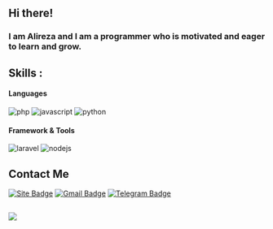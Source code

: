 ## Hi there!

### I am Alireza and I am a programmer who is motivated and eager to learn and grow.

## Skills :

#### Languages
![php](https://img.shields.io/badge/PHP-3178C6?style=flat&logo=php&logoColor=white)
![javascript](https://img.shields.io/badge/JavaScript-323330?style=flat&logo=javascript&logoColor=F7DF1E)
![python](https://img.shields.io/badge/Python-3d69a6?style=flat&logo=python&logoColor=white)

#### Framework & Tools
![laravel](https://img.shields.io/badge/laravel-critical?style=flat&logo=laravel&logoColor=white)
![nodejs](https://img.shields.io/badge/nodejs-fffff?style=flat&logo=nodedotjs&logoColor=white)

## Contact Me
[![Site Badge](https://img.shields.io/badge/-alireza10up.ir-FF5200?style=flat&logo=steelseries&logoColor=white&link=https://alireza10up.ir)](https://alireza10up.ir)
[![Gmail Badge](https://img.shields.io/badge/-toolsalireza10up@gmail.com-c14438?style=flat&logo=Gmail&logoColor=white&link=mailto:toolsalireza10up@gmail.com)](mailto:toolsalireza10up@gmail.com)
[![Telegram Badge](https://img.shields.io/badge/-Telegram-blue?style=flat&logo=telegram&logoColor=white&link=https://t.me/milwad84dev/)](https://t.me/alireza10up/)
## 
<img src="https://komarev.com/ghpvc/?username=alireza10up" />

